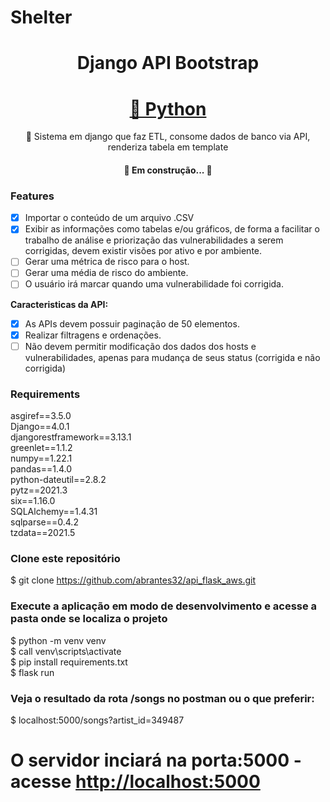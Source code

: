 # Shelter 

<h1 align="center">  Django API Bootstrap</h1>

<h1 align="center">
    <a href="https://pt-br.reactjs.org/">🔗 Python</a>
</h1>
<p align="center">🚀 Sistema em django que faz ETL, consome dados de banco via API, renderiza tabela em template </p>

<h4 align="center"> 
	🚧 Em construção...  🚧
</h4>

### Features

- [X] Importar o conteúdo de um arquivo .CSV
- [X] Exibir as informações como tabelas e/ou gráficos, de forma a facilitar o trabalho de análise e priorização das vulnerabilidades a serem corrigidas, devem existir visões por ativo e por ambiente.
- [ ] Gerar uma métrica de risco para o host.
- [ ] Gerar uma média de risco do ambiente.
- [ ] O usuário irá marcar quando uma vulnerabilidade foi corrigida.

**Caracteristicas da API:**
- [x] As APIs devem possuir paginação de 50 elementos.
- [X] Realizar filtragens e ordenações.
- [ ] Não devem permitir modificação dos dados dos hosts e vulnerabilidades, apenas para mudança de seus status (corrigida e não corrigida)

### Requirements
asgiref==3.5.0<br>
Django==4.0.1<br>
djangorestframework==3.13.1<br>
greenlet==1.1.2<br>
numpy==1.22.1<br>
pandas==1.4.0<br>
python-dateutil==2.8.2<br>
pytz==2021.3<br>
six==1.16.0<br>
SQLAlchemy==1.4.31<br>
sqlparse==0.4.2<br>
tzdata==2021.5<br>

### Clone este repositório
$ git clone https://github.com/abrantes32/api_flask_aws.git

### Execute a aplicação em modo de desenvolvimento e acesse a pasta onde se localiza o projeto
$ python -m venv venv<br>
$ call venv\scripts\activate<br>
$ pip install requirements.txt<br>
$ flask run

### Veja o resultado da rota /songs no postman ou o que preferir:
$ localhost:5000/songs?artist_id=349487

# O servidor inciará na porta:5000 - acesse <http://localhost:5000> 


